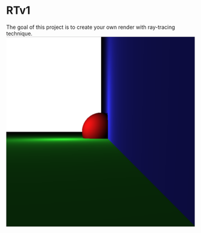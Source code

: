 # RTv1
The goal of this project is to create your own render with ray-tracing technique.
![](redsphere.png)
